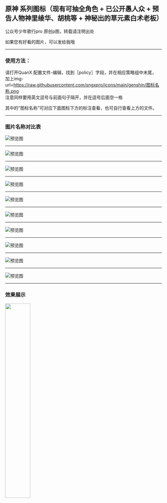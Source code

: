 ## 原神 系列图标（现有可抽全角色 + 已公开愚人众 + 预告人物神里绫华、胡桃等  +  神秘出的草元素白术老板）

公众号少年歌行pro 原创p图，转载请注明出处

如果您有好看的图片，可以发给我哦

----------------

### 使用方法：

请打开QuanX 配置文件-编辑，找到［policy］字段，并在相应策略组中末尾，<br>加上img-url=https://raw.githubusercontent.com/sngxpro/icons/main/genshin/图标名称.png<br> 注意同样要用英文逗号与前面句子隔开，并在逗号后面空一格

其中的“图标名称”可对应下面图标下方的标注查看，也可自行查看上方的文件。

-------------

### 图片名称对比表

![预览图](https://raw.githubusercontent.com/sngxpro/icons/main/genshin/huoyuansu.png)


------------------


![预览图](https://raw.githubusercontent.com/sngxpro/icons/main/genshin/shuiyuansu.png)


---------------

![预览图](https://raw.githubusercontent.com/sngxpro/icons/main/genshin/yuanshenfeng.png)


---------------

![预览图](https://raw.githubusercontent.com/sngxpro/icons/main/genshin/yuanshenbing.png)


---------------

![预览图](https://raw.githubusercontent.com/sngxpro/icons/main/genshin/yuanshenlei.png)


---------------

![预览图](https://raw.githubusercontent.com/sngxpro/icons/main/genshin/yuanshenyan.png)


---------------

![预览图](https://raw.githubusercontent.com/sngxpro/icons/main/genshin/yuanshencao.png)


---------------

![预览图](https://raw.githubusercontent.com/sngxpro/icons/main/genshin/yuanshenyuren.png)


---------------

![预览图](https://raw.githubusercontent.com/sngxpro/icons/main/genshin/yuanshenxin.png)

---------------

![预览图](https://raw.githubusercontent.com/sngxpro/icons/main/genshin/yuanshenpaimeng.png)


---------------
### 效果展示

<img src="hicon.jpg" width="40%">


